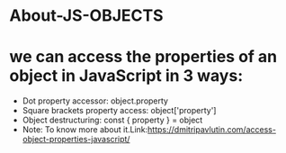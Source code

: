# About-JS-OBJECTS
# we can access the properties of an object in JavaScript in 3 ways:

- Dot property accessor: object.property
- Square brackets property access: object['property']
- Object destructuring: const { property } = object
- Note: To know more about it.Link:https://dmitripavlutin.com/access-object-properties-javascript/
